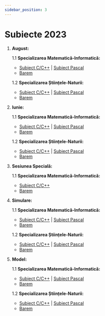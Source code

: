 ```yaml
---
sidebar_position: 3
---
```


# Subiecte 2023

1. **August:**

    1.1 **Specializarea Matematică-Informatică:**
    - <a href="/2023/SubiectAugust2023MIC.pdf" target="_blank">Subiect C/C++</a> | <a href="/2023/SubiectAugust2023MIPascal.pdf" target="_blank">Subiect Pascal</a>
    - <a href="/2023/BaremAugust2023MI.pdf" target="_blank">Barem</a>

    1.2 **Specializarea Științele-Naturii:**
    - <a href="/2023/SubiectAugust2023MIC.pdf" target="_blank">Subiect C/C++</a> | <a href="/2023/SubiectAugust2023SNPascal.pdf" target="_blank">Subiect Pascal</a>
    - <a href="/2023/BaremAugust2023SN.pdf" target="_blank">Barem</a>

2. **Iunie:**

    1.1 **Specializarea Matematică-Informatică:**
    - <a href="/2023/SubiectIunie2023MIC.pdf" target="_blank">Subiect C/C++</a> | <a href="/2023/SubiectIunie2023MIPascal.pdf" target="_blank">Subiect Pascal</a>
    - <a href="/2023/BaremIunie2023MI.pdf" target="_blank">Barem</a>

    1.2 **Specializarea Științele-Naturii:**
    - <a href="/2023/SubiectIunie2023MIC.pdf" target="_blank">Subiect C/C++</a> | <a href="/2023/SubiectIunie2023MIPascal.pdf" target="_blank">Subiect Pascal</a>
    - <a href="/2023/BaremIunie2023SN.pdf" target="_blank">Barem</a>

3. **Sesiunea Specială:**

    1.1 **Specializarea Matematică-Informatică:**
    - <a href="/2023/SubiectSpeciala2023MIC.pdf" target="_blank">Subiect C/C++</a>
    - <a href="/2023/BaremSpeciala2023MI.pdf" target="_blank">Barem</a>

4. **Simulare:**

    1.1 **Specializarea Matematică-Informatică:**
    - <a href="/2023/SubiectSimulare2023MIC.pdf" target="_blank">Subiect C/C++</a> | <a href="/2023/SubiectSimulare2023MIPascal.pdf" target="_blank">Subiect Pascal</a>
    - <a href="/2023/BaremSimulare2023MI.pdf" target="_blank">Barem</a>

    1.2 **Specializarea Științele-Naturii:**
    - <a href="/2023/SubiectSimulare2023MIC.pdf" target="_blank">Subiect C/C++</a> | <a href="/2023/SubiectSimulare2023MIPascal.pdf" target="_blank">Subiect Pascal</a>
    - <a href="/2023/BaremSimulare2023SN.pdf" target="_blank">Barem</a>

5. **Model:**

    1.1 **Specializarea Matematică-Informatică:**
    - <a href="/2023/SubiectModel2023MIC.pdf" target="_blank">Subiect C/C++</a> | <a href="/2023/SubiectModel2023MIPascal.pdf" target="_blank">Subiect Pascal</a>
    - <a href="/2023/BaremModel2023MI.pdf" target="_blank">Barem</a>

    1.2 **Specializarea Științele-Naturii:**
    - <a href="/2023/SubiectModel2023SNC.pdf" target="_blank">Subiect C/C++</a> | <a href="/2023/SubiectModel2023SNPascal.pdf" target="_blank">Subiect Pascal</a>
    - <a href="/2023/BaremModel2023SN.pdf" target="_blank">Barem</a>